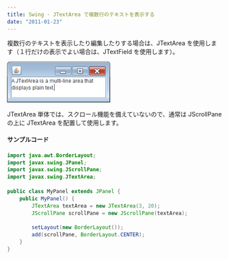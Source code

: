 ```yaml
---
title: Swing - JTextArea で複数行のテキストを表示する
date: "2011-01-23"
---
```


複数行のテキストを表示したり編集したりする場合は、JTextArea を使用します（１行だけの表示でよい場合は、JTextField を使用します）。

![jtextarea-multiline.png](./jtextarea-multiline.png)

JTextArea 単体では、スクロール機能を備えていないので、通常は JScrollPane の上に JTextArea を配置して使用します。

#### サンプルコード

~~~ java
import java.awt.BorderLayout;
import javax.swing.JPanel;
import javax.swing.JScrollPane;
import javax.swing.JTextArea;

public class MyPanel extends JPanel {
    public MyPanel() {
        JTextArea textArea = new JTextArea(3, 20);
        JScrollPane scrollPane = new JScrollPane(textArea);

        setLayout(new BorderLayout());
        add(scrollPane, BorderLayout.CENTER);
    }
}
~~~

